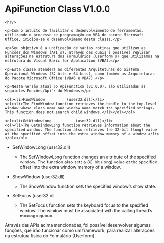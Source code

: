 <html>
<head>
	
</head>
<body>
	<h1>ApiFunction Class V1.0.0</h1>

	<hr/>
	
	<p>Com o intuito de facilitar o desenvolvimento de ferramentas, utilizando o processo de programação em VBA do pacote Microsoft Office, iniciou-se o desenvolvimeno desta classe.</p>

	<p>Seu objetivo é a unificação de várias rotinas que utilizam as Funções dos Windows (API´s), através das quais é possível realizar alterações na estrutura dos Formulários (Userform´s) que utilizamos na estrutura do Visual Basic for Application (VBA).</p>

	<p>Esta classe atenderá as diferentes Arquiteturas do Sistema Operacional Windows (32 bits e 64 bits), como também as Arquiteturas do Pacote Microsoft Office (VBA6 e VBA7).</p>

	<p>Nesta versão atual do ApiFunction (v1.0.0), são utilizadas as seguintes Funções/Api´s do Windows:</p>

	<ol><li>FindWindow			(user32.dll)</li>
	<ol><li>The FindWindow function retrieves the handle to the top-level window whose class name and window name match the specified strings. This function does not search child windows.</li></ol></ol>

	<ol><li>GetWindowLong			(user32.dll)</li>
	<ol><li>The GetWindowLong function retrieves information about the specified window. The function also retrieves the 32-bit (long) value at the specified offset into the extra window memory of a window.</li></ol></ol>


</body>
</html>

 - SetWindowLong		(user32.dll)
 	- The SetWindowLong function changes an attribute of the specified window. The function also sets a 32-bit (long) value at the specified offset into the extra window memory of a window.

 - ShowWindow			(user32.dll)
 	- The ShowWindow function sets the specified window’s show state.

 - SetFocus				(user32.dll)
 	- The SetFocus function sets the keyboard focus to the specified window. The window must be associated with the calling thread’s message queue.


 Através das APIs acima mencionadas, foi possível desenvolver algumas funções, que irão funcionar como um framework, para realizar alterações na estrutura física do Formulário (Userform).